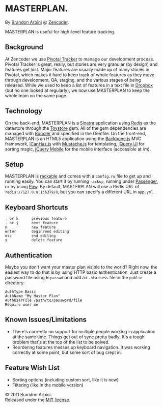 MASTERPLAN.
===========

By [Brandon Arbini][me] @ [Zencoder][zencoder].

MASTERPLAN is useful for high-level feature tracking.


Background
----------

At Zencoder we use [Pivotal Tracker][pivotal] to manage our development process. Pivotal Tracker is great, really, but stories are very granular (by design) and features get lost. Major features are usually made up of many stories in Pivotal, which makes it hard to keep track of whole features as they move through development, QA, staging, and the various stages of being released. While we used to keep a list of features in a text file in [Dropbox][dropbox] (but no one looked at regularly), we now use MASTERPLAN to keep the whole team on the same page.

Technology
----------

On the back-end, MASTERPLAN is a [Sinatra][sinatra] application using [Redis][redis] as the datastore through the [Toystore][toystore] gem. All of the gem dependencies are managed with [Bundler][bundler] and specified in the Gemfile. On the front-end, MASTERPLAN is an HTML5  application using the [Backbone.js][backbone] MVC framework, [ICanHaz.js][icanhaz] with [Mustache.js][mustache] for templating, [jQuery UI][jqueryui] for sorting magic, [jQuery Mobile][jqmobile] for the mobile interface (accessible at /m).

Setup
-----

MASTERPLAN is [rackable][rackable] and comes with a `config.ru` file to get up and running easily. You can start it by running `rackup`, running under [Passenger][passenger], or by using [Pow][pow]. By default, MASTERPLAN will use a Redis URL of `redis://127.0.0.1:6379/0`, but you can specify a different URL in `app.yml`.

Keyboard Shortcuts
------------------

    , or k      previous feature
    . or j      next feature
    n           new feature
    enter       begin/end editing
    esc         end editing
    x           delete feature

Authentication
--------------

Maybe you don't want your master plan visible to the world? Right now, the easiest way to do that is by using HTTP basic authentication. Just create a password file using `htpasswd` and add an `.htaccess` file in the `public` directory:

    AuthType Basic
    AuthName "My Master Plan"
    AuthUserFile /path/to/password/file
    Require user me

Known Issues/Limitations
------------------------

* There's currently no support for multiple people working in application at the same time. Things get out of sync pretty badly. It's a tough problem that's at the top of the list to be solved.
* Reordering features messes up keyboard navigation. It was working correctly at some point, but some sort of bug crept in.

Feature Wish List
-----------------

* Sorting options (including custom sort, like it is now)
* Filtering (like in the mobile version)


© 2011 Brandon Arbini.  
Released under the [MIT license][mit].



[me]: http://about.me/brandonarbini
[zencoder]: http://zencoder.com
[pivotal]: http://pivotaltracker.com
[dropbox]: http://dropbox.com
[sinatra]: http://sinatrarb.com
[redis]: http://redis.io
[toystore]: http://github.com/newtoy/toystore
[bundler]: http://gembundler.com
[backbone]: http://documentcloud.github.com/backbone
[icanhaz]: http://icanhazjs.com
[mustache]: http://mustache.github.com
[jqueryui]: http://jqueryui.com
[jqmobile]: http://jquerymobile.com
[rackable]: http://rack.rubyforge.org
[passenger]: http://modrails.com
[pow]: http://pow.cx
[mit]: http://opensource.org/licenses/mit-license.php
